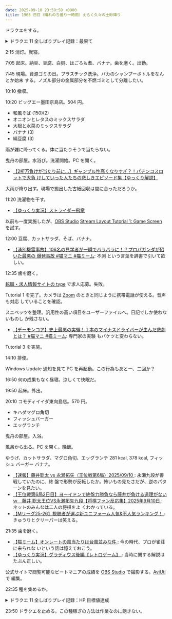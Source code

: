 ```yaml
---
date: 2025-09-10 23:59:59 +0900
title: 1963 日目（晴れのち曇り一時雨）えらく久々の土砂降り
---
```


ドラクエをする。

<details><summary>ドラクエ 11 全しばりプレイ記録：最果て</summary>
<p>時の破壊者戦を二時間試して慣れることを目指す。結局進展なし。</p>

<p>主人公が HP 満タンからいきなり死亡、全滅という目に遭う。770 では厳しいのね。</p>

<p>マホトーン対策は誰か一人のマホカンタでいいのではと、プレイ後に気づく。</p>

<p>敵の必殺技直前の溜めのターンで、パーツをどちらか破壊すれば阻止できるのを見る。これを安定して実現する方策は？</p>
</details>

2:15 消灯。就寝。

7:05 起床。納豆、豆腐、白粥、はごろも煮、バナナ。歯を磨く。出勤。

7:45 現場。資源ゴミの日。プラスチック洗浄。バカのシャンプーボトルをなんとか始末
する。ノズル部分の金属部分を不燃ゴミとして分離したい。

10:10 撤収。

10:20 ビッグエー墨田京島店。504 円。

* 和風そば (150)(2)
* オニオンとレタスのミックスサラダ
* 大根と水菜のミックスサラダ
* バナナ (3)
* 絹豆腐 (3)

雨が雑に降ってくる。体に当たりそうで当たらない。

曳舟の部屋。水浴び。洗濯開始。PC を開く。

* [【2桁万負けが当たり前に…】ギャンブル性高くなりすぎ？！パチンコスロットで大負
  けしていった人たちの悲しきエピソード集【ゆっくり解説】
  ](https://www.youtube.com/watch?v=Zx-NBCFMYqM)

大雨が降り出す。現場で搬出した古紙回収は間に合っただろうか。

11:20 洗濯物を干す。

* [【ゆっくり実況】ストライダー飛竜
  ](https://www.youtube.com/watch?v=h7SC5-s1Qw4)

以前も一度実施したが、[OBS Studio] [Stream Layout Tutorial 1: Game Screen
](https://obsproject.com/kb/stream-tutorial-1-game) を試す。

12:00 豆腐、カットサラダ、そば、バナナ。

* [【湧別機雷事故】106名の見学者が一瞬でバラバラに！？プロパガンダが招いた最悪の
  爆発事故 #猫マニ #猫ミーム](https://www.youtube.com/watch?v=DJWqnYA4AKw): 不測
  という言葉を辞書で引いて欲しい。

12:35 歯を磨く。

[転職・求人情報サイトの type](https://type.jp/) で求人応募。失敗。

Tutorial 1 を完了。カメラは [Zoom] のときと同じように携帯電話が使える。音声も対応
していることを確認。

スニペッツを整理。汎用性の高い項目をユーザーファイルへ。日記でしか使わないものし
か残さない。

* [【デーモンコア】史上最悪の実験！１本のマイナスドライバーが生んだ悲劇とは？
  #猫マニ #猫ミーム](https://www.youtube.com/watch?v=z8mYj98Fm1c): 専門家の実験
  もバケツと変わらない。

Tutorial 3 を実施。

14:10 排便。

Windows Update 通知を見て PC を再起動。この行為もあと一、二回か？

16:50 何の成果もなく昼寝。涼しくて快眠だ。

19:50 起床。外出。

20:10 コモディイイダ東向島店。570 円。

* キハダマグロ角切
* フィッシュバーガー
* エッグランチ

曳舟の部屋。入浴。

風呂から出る。PC を開く。晩飯。

ゆうげ、カットサラダ、マグロ角切、エッグランチ 281 kcal, 378 kcal, フィッシュ
バーガー バナナ。

* [【速報】藤井聡太 vs 永瀬拓矢（王位戦第6局）2025/09/10
  ](https://www.youtube.com/watch?v=YAmIvoJL0GY): 永瀬九段が善戦していたのに、終
  盤で形勢が反転したか。怖いもの見たさだが、逆のパターンを見たい。
* [【王位戦第6局2日目】ヨーイドンで終盤力勝負なら藤井が負ける道理がないｗ　藤井
  聡太王位VS永瀬拓矢九段【将棋ファン反応集】2025年9月10日
  ](https://www.youtube.com/watch?v=ICSeHY14bw0): ネットのみんなは二人の将棋をよ
  くわかっている。
* [【Mリーグ25-26】視聴者が選ぶ新ユニフォーム人気&不人気ランキング！
  ](https://www.youtube.com/watch?v=Cjo90KX4pS0): きゅうりとクリーパーは笑える。

21:35 歯を磨く。

* [【猫ミーム】オンレートの風当たりは台風並みな件
  ](https://www.youtube.com/watch?v=vAyUFqosKsM): 今の時代、プロが雀荘に来られな
  いという話は憶えておこう。
* [【ゆっくり実況】グラディウス後編【レトロゲーム】
  ](https://www.youtube.com/watch?v=4ab5Dk3dXyo): 当時に関する解説はたぶん正しい。

公式サイトで閲覧可能なビートマニアの成績を [OBS Studio] で撮影する。[AviUtl] で
編集。

<blockquote class="twitter-tweet"
  data-conversation="none"
  data-media-max-width="480" data-theme="dark" data-align="center">
<a href="https://twitter.com/showa_yojyo/status/1965770865888661840"></a>
</blockquote>

22:35 種を集めるか。

<details><summary>ドラクエ 11 全しばりプレイ記録：HP 目標値達成</summary>
<p>天馬の塔で命のきのみ狩り。主人公の HP を 900 に上げる。グレイグが微増の 810 で残りのメンツは 750 に統一。
これで次のプレイでいったん裏試練か裏ボスを試してまだダメそうならば種狩りに戻る。</p>
</details>

23:50 ドラクエを止める。この種稼ぎの方法は作業なのに飽きない。

[AviUtl]: <https://spring-fragrance.mints.ne.jp/aviutl/>
[OBS Studio]: <https://obsproject.com/>
[Zoom]: <https://zoom.us/>
